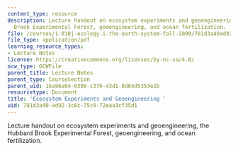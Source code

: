 ```yaml
---
content_type: resource
description: Lecture handout on ecosystem experiments and geoengineering, the Hubbard
  Brook Experimental Forest, geoengineering, and ocean fertilization.
file: /courses/1-018j-ecology-i-the-earth-system-fall-2009/781d3a40ad923c6c75c972eaa3cf35d1_MIT1_018JF09_Lec11.pdf
file_type: application/pdf
learning_resource_types:
- Lecture Notes
license: https://creativecommons.org/licenses/by-nc-sa/4.0/
ocw_type: OCWFile
parent_title: Lecture Notes
parent_type: CourseSection
parent_uid: 1ba96e04-0308-c376-43d1-8d84d5353e2b
resourcetype: Document
title: 'Ecosystem Experiments and Geoengineering '
uid: 781d3a40-ad92-3c6c-75c9-72eaa3cf35d1
---
```

Lecture handout on ecosystem experiments and geoengineering, the Hubbard Brook Experimental Forest, geoengineering, and ocean fertilization.